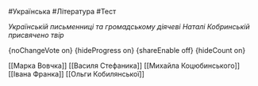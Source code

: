 #Українська #Література #Тест

*Українській письменниці та громадському діячеві Наталі Кобринській присвячено твір*

{noChangeVote on}
{hideProgress on}
{shareEnable off}
{hideCount on}

[[Марка Вовчка]]
[[Василя Стефаника]]
[[Михайла Коцюбинського]]
[[Івана Франка]]
[[Ольги Кобилянської]]
